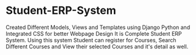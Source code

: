 # Student-ERP-System
Created Different Models, Views and Templates using Django Python and Integrated CSS for better Webpage Design
It is Complete Student ERP System. Using this system Student can register for Courses, Search Different Courses and View their selected Courses and it's detail as well.
